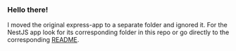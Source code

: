 ### Hello there!
I moved the original express-app to a separate folder and ignored it. For the NestJS app look for its corresponding
folder in this repo or go directly to the corresponding [README](nest-app/README.md).